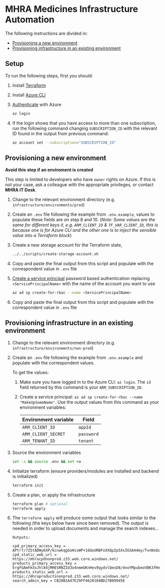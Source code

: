 # MHRA Medicines Infrastructure Automation

The following instructions are divided in:

- [Provisioning a new environment](#provisioning-a-new-environment)
- [Provisioning infrastructure in an existing environment](#provisioning-infrastructure-in-an-existing-environment)

## Setup

To run the following steps, first you should:

1. Install [Terraform](https://www.terraform.io/intro/getting-started/install.html)
2. Install [Azure CLI](https://docs.microsoft.com/en-us/cli/azure/install-azure-cli?view=azure-cli-latest)
3. [Authenticate](https://www.terraform.io/docs/providers/azurerm/guides/azure_cli.html) with Azure

   ```sh
   az login
   ```

4. If the login shows that you have access to more than one subscription, run the following command changing `SUBSCRIPTION_ID` with the relevant ID found in the output from previous command:

   ```sh
   az account set --subscription="SUBSCRIPTION_ID"
   ```

## Provisioning a new environment

**Avoid this step if an enviroment is created**

This step is limited to developers who have `owner` rights on Azure. If this is not your case, ask a colleague with the appropriate privileges, or contact **MHRA IT Desk**.

1. Change to the relevant environment directory (e.g. `infrastructure/environments/prod`)
2. Create an `.env` file following the example from `.env.example`, values to populate these fields are on step 8 and 10. (_Note: Some values are the same for different keys it, e.g. `ARM_CLIENT_ID` & `TF_VAR_CLIENT_ID`, this is because one is for Azure CLI and the other one is to inject the sensible value into a Terraform block_)

3. Create a new storage account for the Terraform state,

   ```sh
   ../../scripts/create-storage-account.sh
   ```

4. Copy and paste the final output from this script and populate with the correspondent value in `.env` file

5. [Create a service principal](https://docs.microsoft.com/en-us/cli/azure/create-an-azure-service-principal-azure-cli?view=azure-cli-latest#password-based-authentication) password based authentication replacing `<ServicePrincipalName>` with the name of the account you want to use

   ```sh
   az ad sp create-for-rbac --name <ServicePrincipalName>
   ```

6. Copy and paste the final output from this script and populate with the correspondent value in `.env` file

## Provisioning infrastructure in an existing environment

1. Change to the relevant environment directory (e.g. `infrastructure/environments/non-prod`)

2. Create an `.env` file following the example from `.env.example` and populate with the correspondent values.

   To get the values:

   1. Make sure you have logged in to the Azure CLI: `az login`. The `id` field returned by this command is your `ARM_SUBSCRIPTION_ID`.

   2. Create a service principal: `az ad sp create-for-rbac --name "MakeUpSomeName"`. Use the output values from this command as your environment variables:

      | Environment variable | Field      |
      | -------------------- | ---------- |
      | `ARM_CLIENT_ID`      | `appId`    |
      | `ARM_CLIENT_SECRET`  | `password` |
      | `ARM_TENANT_ID`      | `tenant`   |

3. Source the environment variables

   ```sh
   set -a && source .env && set +a
   ```

4. Initialize terraform (ensure providers/modules are installed and backend is initialized)

   ```sh
   terraform init
   ```

5. Create a plan, or apply the infrastructure

   ```sh
   terraform plan # optional
   terraform apply
   ```

6. The `terraform apply` will produce some output that looks similar to the following (the keys below have since been removed). The output is needed in order to upload documents and manage the search indexes...

   ```
   Outputs:

   cpd_primary_access_key = APtr7/7Z5tADWy6XP/kcnwkqgGoHssWP+16QoURBFoXXQpZp5XxIGSA44my/TvnNsQcPOGDojki6mQo2WNxqFQ==
   cpd_static_web_url = https://mhracpdnonprod.z33.web.core.windows.net/
   products_primary_access_key = ErgFGAmFm3xJhl84jMHESRNZIU3o4nmmGKnHes9qydvlQexD8/4noYMpubeoVBK3fHnH4p2jMj3ObzN79OtfjQ==
   products_static_web_url = https://mhraproductsnonprod.z33.web.core.windows.net/
   search_admin_key = CB28B1A47E29FF4620184BD27B89945E
   ```
